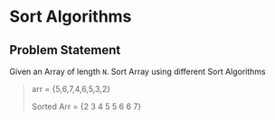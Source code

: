 #  Sort Algorithms
## Problem Statement

Given an Array of length ``N``. Sort Array using different Sort Algorithms

> arr = {5,6,7,4,6,5,3,2}
> 
>Sorted Arr = {2 3 4 5 5 6 6 7}
